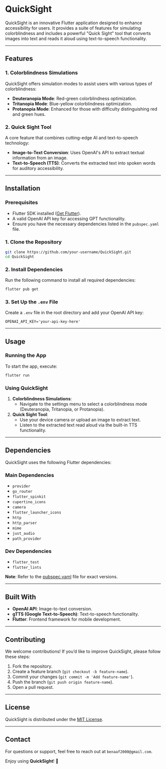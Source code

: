# QuickSight

QuickSight is an innovative Flutter application designed to enhance accessibility for users. It provides a suite of features for simulating colorblindness and includes a powerful "Quick Sight" tool that converts images into text and reads it aloud using text-to-speech functionality.

---

## Features

### 1. **Colorblindness Simulations**
QuickSight offers simulation modes to assist users with various types of colorblindness:
- **Deuteranopia Mode**: Red-green colorblindness optimization.
- **Tritanopia Mode**: Blue-yellow colorblindness optimization.
- **Protanopia Mode**: Enhanced for those with difficulty distinguishing red and green hues.

### 2. **Quick Sight Tool**
A core feature that combines cutting-edge AI and text-to-speech technology:
- **Image-to-Text Conversion**: Uses OpenAI's API to extract textual information from an image.
- **Text-to-Speech (TTS)**: Converts the extracted text into spoken words for auditory accessibility.

---

## Installation

### Prerequisites
- Flutter SDK installed ([Get Flutter](https://flutter.dev/docs/get-started/install)).
- A valid OpenAI API key for accessing GPT functionality.
- Ensure you have the necessary dependencies listed in the `pubspec.yaml` file.

### 1. Clone the Repository
```bash
git clone https://github.com/your-username/QuickSight.git
cd QuickSight
```

### 2. Install Dependencies
Run the following command to install all required dependencies:
```bash
flutter pub get
```

### 3. Set Up the `.env` File
Create a `.env` file in the root directory and add your OpenAI API key:
```
OPENAI_API_KEY='your-api-key-here'
```

---

## Usage

### Running the App
To start the app, execute:
```bash
flutter run
```

### Using QuickSight
1. **Colorblindness Simulations**:
   - Navigate to the settings menu to select a colorblindness mode (Deuteranopia, Tritanopia, or Protanopia).
2. **Quick Sight Tool**:
   - Use your device camera or upload an image to extract text.
   - Listen to the extracted text read aloud via the built-in TTS functionality.

---

## Dependencies

QuickSight uses the following Flutter dependencies:

### Main Dependencies
- `provider`
- `go_router`
- `flutter_spinkit`
- `cupertino_icons`
- `camera`
- `flutter_launcher_icons`
- `http`
- `http_parser`
- `mime`
- `just_audio`
- `path_provider`

### Dev Dependencies
- `flutter_test`
- `flutter_lints`

**Note**: Refer to the [pubspec.yaml](pubspec.yaml) file for exact versions.

---

## Built With
- **OpenAI API**: Image-to-text conversion.
- **gTTS (Google Text-to-Speech)**: Text-to-speech functionality.
- **Flutter**: Frontend framework for mobile development.

---

## Contributing
We welcome contributions! If you’d like to improve QuickSight, please follow these steps:
1. Fork the repository.
2. Create a feature branch (`git checkout -b feature-name`).
3. Commit your changes (`git commit -m 'Add feature-name'`).
4. Push the branch (`git push origin feature-name`).
5. Open a pull request.

---

## License
QuickSight is distributed under the [MIT License](LICENSE).

---

## Contact
For questions or support, feel free to reach out at `benaaf2000@gmail.com`.

Enjoy using **QuickSight**! 🌟
